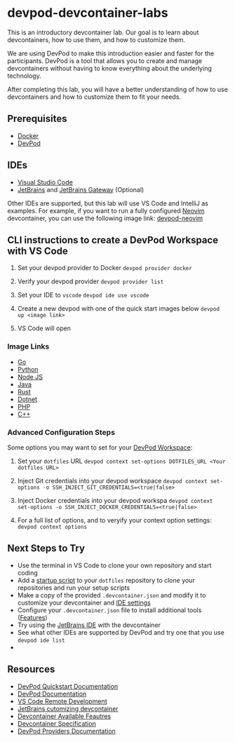 # devpod-devcontainer-labs

This is an introductory devcontainer lab. Our goal is to learn about devcontainers, how to use them, and how to customize them.

We are using DevPod to make this introduction easier and faster for the participants. DevPod is a tool that allows you to create and manage devcontainers without having to know everything about the underlying technology.

After completing this lab, you will have a better understanding of how to use devcontainers and how to customize them to fit your needs.

## Prerequisites

- [Docker](https://docs.docker.com/get-docker/)
- [DevPod](https://devpod.sh/docs/getting-started/install#install-devpod)

## IDEs
- [Visual Studio Code](https://code.visualstudio.com/)
- [JetBrains](https://www.jetbrains.com/) and [JetBrains Gateway](https://www.jetbrains.com/remote-development/gateway/) (Optional) 

Other IDEs are supported, but this lab will use VS Code and IntelliJ as examples. For example, if you want to run a fully configured [Neovim](https://neovim.io/) devcontainer, you can use the following image link: [devpod-neovim](https://github.com/beckitrue/devpod-neovim)


## CLI instructions to create a DevPod Workspace with VS Code 

1. Set your devpod provider to Docker
```devpod provider docker```

2. Verify your devpod provider
```devpod provider list```

3. Set your IDE to `vscode` 
```devpod ide use vscode```

3. Create a new devpod with one of the quick start images below
```devpod up <image link>```

4. VS Code will open

### Image Links

- [Go](https://devpod.sh/open#https://github.com/microsoft/vscode-remote-try-go)
- [Python](https://devpod.sh/open#https://github.com/microsoft/vscode-remote-try-python)
- [Node JS](https://devpod.sh/open#https://github.com/microsoft/vscode-remote-try-node)
- [Java](https://devpod.sh/open#https://github.com/microsoft/vscode-remote-try-java)
- [Rust](https://devpod.sh/open#https://github.com/microsoft/vscode-remote-try-rust)
- [Dotnet](https://devpod.sh/open#https://github.com/microsoft/vscode-remote-try-dotnet)
- [PHP](https://devpod.sh/open#https://github.com/microsoft/vscode-remote-try-php)
- [C++](https://devpod.sh/open#https://github.com/microsoft/vscode-remote-try-cpp)

### Advanced Configuration Steps

Some options you may want to set for your [DevPod Workspace](https://devpod.sh/docs/developing-in-workspaces):

1. Set your `dotfiles` URL
```devpod context set-options DOTFILES_URL <Your dotfiles URL>```

2. Inject Git credentials into your devpod workspace
```devpod context set-options -o SSH_INJECT_GIT_CREDENTIALS=<true|false>```

3. Inject Docker credentials into your devpod workspa
```devpod context set-options -o SSH_INJECT_DOCKER_CREDENTIALS=<true|false>```
4. For a full list of options, and to veryify your context option settings:
```devpod context options```


## Next Steps to Try

- Use the terminal in VS Code to clone your own repository and start coding 
- Add a [startup script](https://devpod.sh/docs/developing-in-workspaces/dotfiles-in-a-workspace) to your `dotfiles` repository to clone your repositories and run your setup scripts
- Make a copy of the provided `.devcontainer.json` and modify it to customize your devcontainer and [IDE settings](https://code.visualstudio.com/docs/devcontainers/containers#_dev-container-features)
- Configure your `.devcontainer.json` file to install additional tools ([Features](https://containers.dev/features))
- Try using the [JetBrains IDE](https://devpod.sh/docs/getting-started/quickstart-jetbrains) with the devcontainer
- See what other IDEs are supported by DevPod and try one that you use ```devpod ide list```
-
## Resources

- [DevPod Quickstart Documentation](https://devpod.sh/docs/getting-started/quickstart)
- [DevPod Documentation](https://devpod.sh/docs/)
- [VS Code Remote Development](https://code.visualstudio.com/docs/remote/remote-overview)
- [JetBrains cutomizing devcontainer](https://www.jetbrains.com/help/idea/customizing-devcontainer-json-file.html)
- [Devcontainer Available Feautres](https://containers.dev/features)
- [Devcontainer Specification](https://containers.dev/implementors/spec/)
- [DevPod Providers Documentation](https://devpod.sh/docs/managing-providers/add-provider)

